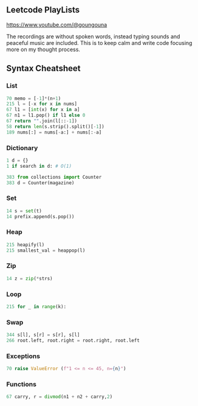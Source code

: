 ## Leetcode PlayLists

https://www.youtube.com/@goungouna

The recordings are without spoken words, instead typing sounds and peaceful music are included. This is to keep calm and write code focusing more on my thought process. 

## Syntax Cheatsheet
### List
```python
70 memo = [-1]*(n+1)
215 l = [-x for x in nums]
67 l1 = [int(x) for x in a]
67 n1 = l1.pop() if l1 else 0
67 return "".join(l[::-1])
58 return len(s.strip().split()[-1])
189 nums[:] = nums[-a:] + nums[:-a]
```

### Dictionary
```python
1 d = {}
1 if search in d: # O(1)

383 from collections import Counter
383 d = Counter(magazine)
```

### Set
```python
14 s = set(t)
14 prefix.append(s.pop())
```

### Heap
```python
215 heapify(l)
215 smallest_val = heappop(l)
```

### Zip
```python
14 z = zip(*strs)
```

### Loop
```python
215 for _ in range(k):
```

### Swap
```python
344 s[l], s[r] = s[r], s[l]
266 root.left, root.right = root.right, root.left
```

### Exceptions
```python
70 raise ValueError (f"1 <= n <= 45, n={n}")

```

### Functions
```python
67 carry, r = divmod(n1 + n2 + carry,2)
```

